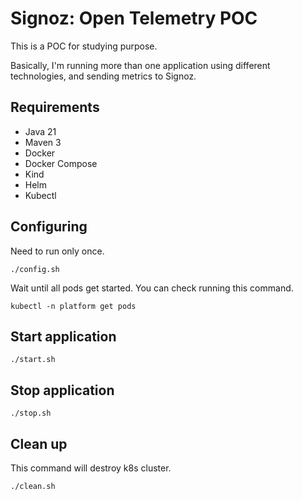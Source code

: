 # Signoz: Open Telemetry POC

This is a POC for studying purpose.

Basically, I'm running more than one application using different technologies, and sending metrics to Signoz.

## Requirements
- Java 21
- Maven 3
- Docker
- Docker Compose
- Kind
- Helm
- Kubectl

## Configuring

Need to run only once.

```shell
./config.sh
```

Wait until all pods get started. You can check running this command.

```shell
kubectl -n platform get pods
```


## Start application 
```shell
./start.sh
```

## Stop application
```shell
./stop.sh
```

## Clean up

This command will destroy k8s cluster.

```shell
./clean.sh
```